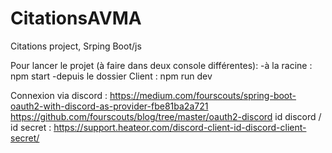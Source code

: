 # CitationsAVMA
Citations project, Srping Boot/js

Pour lancer le projet (à faire dans deux console différentes):
  -à la racine : npm start
  -depuis le dossier Client : npm run dev


Connexion via discord :
  https://medium.com/fourscouts/spring-boot-oauth2-with-discord-as-provider-fbe81ba2a721
  https://github.com/fourscouts/blog/tree/master/oauth2-discord
id discord / id secret :
  https://support.heateor.com/discord-client-id-discord-client-secret/
